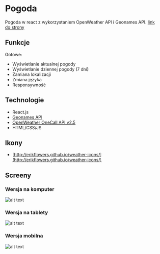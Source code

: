 # Pogoda
Pogoda w react z wykorzystaniem OpenWeather API i Geonames API. [link do strony](https://pogoda-open-weather.netlify.app)

## Funkcje
Gotowe:
* Wyświetlanie aktualnej pogody
* Wyświetlanie dziennej pogody (7 dni)
* Zamiana lokalizacji
* Zmiana języka
* Responsywność

## Technologie
* React.js
* [Geonames API](https://www.geonames.org)
* [OpenWeather OneCall API v2.5](https://openweathermap.org/)
* HTML/CSS/JS

## Ikony
* [http://erikflowers.github.io/weather-icons/](http://erikflowers.github.io/weather-icons/)

## Screeny
### Wersja na komputer
![alt text](https://ibb.co/CVBb7wH)

### Wersja na tablety
![alt text](https://ibb.co/82cjpZS)

### Wersja mobilna
![alt text](https://ibb.co/PGxrD5J)


